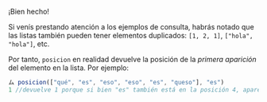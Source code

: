 ¡Bien hecho!

Si venís prestando atención a los ejemplos de consulta, habrás notado que las listas también pueden tener elementos duplicados: `[1, 2, 1]`, `["hola", "hola"]`, etc.

Por tanto, `posicion` en realidad devuelve la posición de la _primera aparición_ del elemento en la lista. Por ejemplo:

```javascript
ム posicion(["qué", "es", "eso", "eso", "es", "queso"], "es")
1 //devuelve 1 porque si bien "es" también está en la posición 4, aparece primero en la posición 1.
```